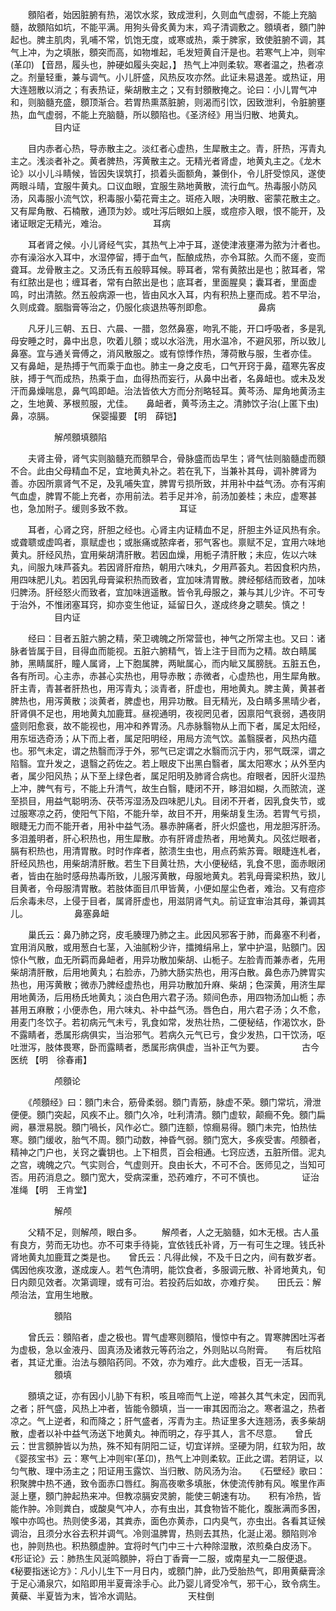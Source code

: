 <!-- { "loadSidebar": true } -->
　　顖陷者，始因脏腑有热，渴饮水浆，致成泄利，久则血气虚弱，不能上充脑髓，故顖陷如坑，不能平满。用狗头骨炙黄为末，鸡子清调敷之。顖填者，顖门肿起也。脾主肌肉，乳哺不常，饥饱无度，或寒或热，乘于脾家，致使脏腑不调，其气上冲，为之填胀，顖突而高，如物堆起，毛发短黄自汗是也。若寒气上冲，则牢(革卬) 【音昂，履头也，肿硬如履头突起，】 热气上冲则柔软。寒者温之，热者凉之。剂量轻重，兼与调气。小儿肝盛，风热反攻亦然。此证未易退差。或热证，用大连翘散以消之；有表热证，柴胡散主之；又有封顖散掩之。论曰：小儿胃气冲和，则脑髓充盛，顖顶渐合。若胃热熏蒸脏腑，则渴而引饮，因致泄利，令脏腑壅热，血气虚弱，不能上充脑髓，所以顖陷也。《圣济经》用当归散、地黄丸。
　　　　　目内证

　　目内赤者心热，导赤散主之。淡红者心虚热，生犀散主之。青，肝热，泻青丸主之。浅淡者补之。黄者脾热，泻黄散主之。无精光者肾虚，地黄丸主之。《龙木论》以小儿斗睛候，皆因失误筑打，损着头面额角，兼倒仆，令儿肝受惊风，遂使两眼斗晴，宜服牛黄丸。口议血眼，宜服生熟地黄散，流行血气。热毒服小防风汤，风毒服小流气饮，积毒服小菊花膏主之。斑疮入眼，决明散、密蒙花散主之。又有犀角散、石楠散，通顶为妙。或吐泻后眼如上膜，或痘疹入眼，恨不能开，及诸证眼定无精光，难治。
　　　　　耳病

　　耳者肾之候。小儿肾经气实，其热气上冲于耳，遂使津液壅滞为脓为汁者也。亦有澡浴水入耳中，水湿停留，搏于血气，酝酿成热，亦令耳脓。久而不瘥，变而聋耳。龙骨散主之。又汤氏有五般聤耳候。聤耳者，常有黄脓出是也；脓耳者，常有红脓出是也；缠耳者，常有白脓出是也；底耳者，里面腥臭；囊耳者，里面虚鸣，时出清脓。然五般病源一也，皆由风水入耳，内有积热上壅而成。若不早治，久则成聋。胭脂膏等治之，仍服化痰退热等剂即愈。
　　　　　鼻病

　　凡牙儿三朝、五日、六晨、一腊，忽然鼻塞，吻乳不能，开口呼吸者，多是乳母安睡之时，鼻中出息，吹着儿顖；或以水浴洗，用水温冷，不避风邪，所以致儿鼻塞。宜与通关膏傅之，消风散服之。或有惊悸作热，薄荷散与服，生者亦佳。　　又有鼻衄，是热搏于气而乘于血也。肺主一身之皮毛，口气开窍于鼻，蕴寒先客皮肤，搏于气而成热，热乘于血，血得热而妄行，从鼻中出者，名鼻衄也。或未及发汗而鼻燥喘息，鼻气鸣即衄。治法皆依大方而分剂略轻耳。黄芩汤、犀角地黄汤主之，生地黄、茅根煎服，尤佳。　　鼻衄者，黄芩汤主之。清肺饮子治(上匿下虫)鼻，凉膈。
　　　　保婴撮要 【明　薛铠】

　　　　　解颅顖填顖陷

　　夫肾主骨，肾气实则脑髓充而顖早合，骨脉盛而齿早生；肾气怯则脑髓虚而顖不合。此由父母精血不足，宜地黄丸补之。若在乳下，当兼补其母，调补脾肾为善。亦因所禀肾气不足，及乳哺失宜，脾胃亏损所致，并用补中益气汤。亦有泻痢气血虚，脾胃不能上充者，亦用前法。若手足并冷，前汤加姜桂；未应，虚寒甚也，急加附子。缓则多致不救。
　　　　　耳证

　　耳者，心肾之窍，肝胆之经也。心肾主内证精血不足，肝胆主外证风热有余。或聋聩或虚鸣者，禀赋虚也；或胀痛或脓痒者，邪气客也。禀赋不足，宜用六味地黄丸。肝经风热，宜用柴胡清肝散。若因血燥，用栀子清肝散；未应，佐以六味丸，间服九味芦荟丸。若因肾肝疳热，朝用六味丸，夕用芦荟丸。若因食积内热，用四味肥儿丸。若因乳母膏粱积热而致者，宜加味清胃散。脾经郁结而致者，加味归脾汤。肝经怒火而致者，宜加味逍遥散。皆令乳母服之，兼与其儿少许。不可专于治外，不惟闭塞耳窍，抑亦变生他证，延留日久，遂成终身之聩矣。慎之！
　　　　　目内证

　　经曰：目者五脏六腑之精，荣卫魂魄之所常营也，神气之所常主也。又曰：诸脉者皆属于目，目得血而能视。五脏六腑精气，皆上注于目而为之精。故白睛属肺，黑睛属肝，瞳人属肾，上下胞属脾，两眦属心，而内眦又属膀胱。五脏五色，各有所司。心主赤，赤甚心实热也，用导赤散；赤微者，心虚热也，用生犀角散。肝主青，青甚者肝热也，用泻青丸；淡青者，肝虚也，用地黄丸。脾主黄，黄甚者脾热也，用泻黄散；淡黄者，脾虚也，用异功散。目无精光，及白睛多黑晴少者，肝肾俱不足也，用地黄丸加鹿茸。昼视通明，夜视罔见者，因禀阳气衰弱，遇夜阴盛则阳愈衰，故不能视也，用冲和养胃汤。凡赤脉翳物从上而下者，属足太阳经，用东垣选奇汤；从下而上者，属足阳明经，用局方流气饮。盖翳膜者，风热内蕴也。邪气未定，谓之热翳而浮于外，邪气已定谓之水翳而沉于内，邪气既深，谓之陷翳。宜升发之，退翳之药佐之。若上眼皮下出黑白翳者，属太阳寒水；从外至内者，属少阳风热；从下至上绿色者，属足阳明及肺肾合病也。疳眼者，因肝火湿热上冲，脾气有亏，不能上升清气，故生白翳，睫闭不开，眵泪如糊，久而脓流，遂至损目，用益气聪明汤、茯苓泻湿汤及四味肥儿丸。目闭不开者，因乳食失节，或过服寒凉之药，使阳气下陷，不能升举，故目不开，用柴胡复生汤。若胃气亏损，眼睫无力而不能开者，用补中益气汤。暴赤肿痛者，肝火炽盛也，用龙胆泻肝汤。多泪羞明者，肝心积热也，用生犀散。亦有肝肾虚热者，用地黄丸。风弦烂眼者，膈有积热也，用清胃散。时时作痒者，脓溃生虫也，用点药紫苏膏。眼睫连札者，肝经风热也，用柴胡清肝散。若生下目黄壮热，大小便秘结，乳食不思，面赤眼闭者，皆由在胎时感母热毒所致，儿服泻黄散，母服地黄丸。若乳母膏梁积热，致儿目黄者，令母服清胃散。若肢体面目爪甲皆黄，小便如屋尘色者，难治。又有痘疹后余毒未尽，上侵于目者，属肾肝虚也，用滋阴肾气丸。前证宜审治其母，兼调其儿。
　　　　　鼻塞鼻衄

　　巢氏云：鼻乃肺之窍，皮毛腠理乃肺之主。此因风邪客于肺，而鼻塞不利者，宜用消风散，或用葱白七茎，入油腻粉少许，擂摊绢帛上，掌中护温，贴顖门。因惊仆气散，血无所羁而鼻衄者，用异功散加柴胡、山栀子。左脸青而兼赤者，先用柴胡清肝散，后用地黄丸；右脸赤，乃肺大肠实热也，用泻白散。鼻色赤乃脾胃实热也，用泻黄散；微赤乃脾经虚热也，用异功散加升麻、柴胡；色深黄，用济生犀用地黄汤，后用杨氏地黄丸；淡白色用六君子汤。颏间色赤，用四物汤加山栀；赤甚用五麻散；小便赤色，用六味丸、补中益气汤。唇色白，用六君子汤；久不愈，用麦门冬饮子。若初病元气未亏，乳食如常，发热壮热，二便秘结，作渴饮水，卧不露睛者，悉属形病俱实，当治邪气。若病久元气已亏，食少发热，口干饮汤，呕吐泄泻，肢体畏寒，卧而露睛者，悉属形病俱虚，当补正气为要。
　　　　古今医统 【明　徐春甫】

　　　　　颅顖论

　　《颅顖经》曰：顖门未合，筋骨柔弱。顖门青筋，脉虚不荣。顖门常坑，滑泄便便。顖门突起，风疾不止。顖门久冷，吐利清清。顖门虚软，颠癎不免。顖门扁阙，暴泄易脱。顖门喎长，风作必亡。顖门连额，惊癎易得。顖门未完，怕热怯寒。顖门缓收，胎气不周。顖门动数，神昏气弱。顖门宽大，多疾受害。颅顖者，精神之门户也，关窍之囊钥也。上下相贯，百会相通。七窍应透，五脏所借。泥丸之宫，魂魄之穴。气实则合，气虚则开。良由长大，不可不合。医师见之，当知可否。用药消息之。顖门宽大，受病深重，恐药难疗，不可不慎也。
　　　　证治准绳 【明　王肯堂】

　　　　　解颅

　　父精不足，则解颅，眼白多。
　　解颅者，人之无脑髓，如木无根。古人虽有良方，劳而无功也。亦不可束手待毙，宜依钱氏补肾，万一有可生之理。钱氏补肾地黄丸加鹿茸之类是也。　　曾氏云：凡得此候，不及千日之内，间有数岁者。偶因他疾攻激，遂成废人。若气色清明，能饮食者，多服调元散、补肾地黄丸，旬日内颇见效者。次第调理，或有可治。若投药后如故，亦难疗矣。　　田氏云：解颅治法，宜用生地散。

　　　　　顖陷

　　曾氏云：顖陷者，虚之极也。胃气虚寒则顖陷，慢惊中有之。胃寒脾困吐泻者为虚极，急以金液丹、固真汤及诸救元等药治之，外则贴以乌附膏。　　有后枕陷者，其证尤重。治法与顖陷药同。不效，亦为难疗。此大虚极，百无一活耳。
　　　　　顖填

　　顖填之证，亦有因小儿胁下有积，咳且啼而气上逆，啼甚久其气未定，因而乳之者；肝气盛，风热上冲者，皆能令顖填，当一一审其因而治之。寒者温之，热者凉之。气上逆者，和而降之；肝气盛者，泻青为主。热证里多大连翘汤，表多柴胡散，虚者以补中益气汤送下地黄丸。神而明之，存乎其人，言不尽意。　　曾氏云：世言顖肿皆以为热，殊不知有阴阳二证，切宜详辨。坚硬为阴，红软为阳，故《婴孩宝书》云：寒气上冲则牢(革卬)，热气上冲则柔软。正此之谓。若阴证，以匀气散、理中汤主之；阳证用玉露饮、当归散、防风汤为治。　　《石壁经》歌曰：积聚脾中热不通，致令面赤口唇红。胸高夜嗽多填胀，休使流传肺有风。喉里作声涎上壅，顖门肿起热来冲。但教凉膈安灵腑，能使三朝速有功。　　积有冷热，皆能作肿。冷则粪白，或酸臭气冲人，亦有虫出，其食物皆不能化，腹胀满而多困，喉中亦鸣也。热则使多渴，其粪赤，面色亦黄赤，口内臭气，亦虫出。各看其证候调治，且须分水谷去积并调气。冷则温脾胃，热则去其热，化涎止渴。顖陷则冷也，肿则热也。积热顖虚肿。宜将时气门中三十六种除湿散，浓煎桑白皮汤下。　　《形证论》云：肺热生风涎鸣顖肿，将白丁香膏一二服，或南星丸一二服便退。　　《秘要指迷论方》：凡小儿生下一月日内，或顖门肿，此乃受胎热气，即用黄蘗膏涂于足心涌泉穴，如陷即用半夏膏涂手心。此乃婴儿肾受冷气，邪干心，致令病生。黄蘗、半夏皆为末，皆冷水调贴。
　　　　　天柱倒

